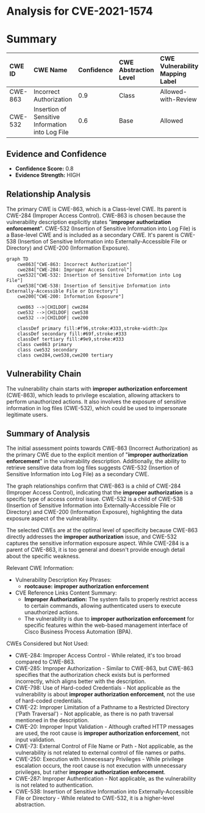 # Analysis for CVE-2021-1574

# Summary
| CWE ID    | CWE Name                         | Confidence | CWE Abstraction Level | CWE Vulnerability Mapping Label | CWE-Vulnerability Mapping Notes |
| :---------- | :------------------------------- | :--------- | :---------------------- | :------------------------------ | :------------------------------ |
| CWE-863 | Incorrect Authorization | 0.9 | Class | Allowed-with-Review | Primary CWE |
| CWE-532 | Insertion of Sensitive Information into Log File | 0.6 | Base | Allowed | Secondary CWE |

## Evidence and Confidence

*   **Confidence Score:** 0.8
*   **Evidence Strength:** HIGH

## Relationship Analysis
The primary CWE is CWE-863, which is a Class-level CWE. Its parent is CWE-284 (Improper Access Control). CWE-863 is chosen because the vulnerability description explicitly states "**improper authorization enforcement**". CWE-532 (Insertion of Sensitive Information into Log File) is a Base-level CWE and is included as a secondary CWE. It's parent is CWE-538 (Insertion of Sensitive Information into Externally-Accessible File or Directory) and CWE-200 (Information Exposure).

```mermaid
graph TD
    cwe863["CWE-863: Incorrect Authorization"]
    cwe284["CWE-284: Improper Access Control"]
    cwe532["CWE-532: Insertion of Sensitive Information into Log File"]
    cwe538["CWE-538: Insertion of Sensitive Information into Externally-Accessible File or Directory"]
    cwe200["CWE-200: Information Exposure"]

    cwe863 -->|CHILDOF| cwe284
    cwe532 -->|CHILDOF| cwe538
    cwe532 -->|CHILDOF| cwe200

    classDef primary fill:#f96,stroke:#333,stroke-width:2px
    classDef secondary fill:#69f,stroke:#333
    classDef tertiary fill:#9e9,stroke:#333
    class cwe863 primary
    class cwe532 secondary
    class cwe284,cwe538,cwe200 tertiary
```

## Vulnerability Chain
The vulnerability chain starts with **improper authorization enforcement** (CWE-863), which leads to privilege escalation, allowing attackers to perform unauthorized actions. It also involves the exposure of sensitive information in log files (CWE-532), which could be used to impersonate legitimate users.

## Summary of Analysis
The initial assessment points towards CWE-863 (Incorrect Authorization) as the primary CWE due to the explicit mention of "**improper authorization enforcement**" in the vulnerability description. Additionally, the ability to retrieve sensitive data from log files suggests CWE-532 (Insertion of Sensitive Information into Log File) as a secondary CWE.

The graph relationships confirm that CWE-863 is a child of CWE-284 (Improper Access Control), indicating that the **improper authorization** is a specific type of access control issue. CWE-532 is a child of CWE-538 (Insertion of Sensitive Information into Externally-Accessible File or Directory) and CWE-200 (Information Exposure), highlighting the data exposure aspect of the vulnerability.

The selected CWEs are at the optimal level of specificity because CWE-863 directly addresses the **improper authorization** issue, and CWE-532 captures the sensitive information exposure aspect. While CWE-284 is a parent of CWE-863, it is too general and doesn't provide enough detail about the specific weakness.

Relevant CWE Information:
- Vulnerability Description Key Phrases:
  - **rootcause:** **improper authorization enforcement**
- CVE Reference Links Content Summary:
  - **Improper Authorization:** The system fails to properly restrict access to certain commands, allowing authenticated users to execute unauthorized actions.
  - The vulnerability is due to **improper authorization enforcement** for specific features within the web-based management interface of Cisco Business Process Automation (BPA).

CWEs Considered but Not Used:
- CWE-284: Improper Access Control - While related, it's too broad compared to CWE-863.
- CWE-285: Improper Authorization - Similar to CWE-863, but CWE-863 specifies that the authorization check exists but is performed incorrectly, which aligns better with the description.
- CWE-798: Use of Hard-coded Credentials - Not applicable as the vulnerability is about **improper authorization enforcement**, not the use of hard-coded credentials.
- CWE-22: Improper Limitation of a Pathname to a Restricted Directory ('Path Traversal') - Not applicable, as there is no path traversal mentioned in the description.
- CWE-20: Improper Input Validation - Although crafted HTTP messages are used, the root cause is **improper authorization enforcement**, not input validation.
- CWE-73: External Control of File Name or Path - Not applicable, as the vulnerability is not related to external control of file names or paths.
- CWE-250: Execution with Unnecessary Privileges - While privilege escalation occurs, the root cause is not execution with unnecessary privileges, but rather **improper authorization enforcement**.
- CWE-287: Improper Authentication - Not applicable, as the vulnerability is not related to authentication.
- CWE-538: Insertion of Sensitive Information into Externally-Accessible File or Directory - While related to CWE-532, it is a higher-level abstraction.